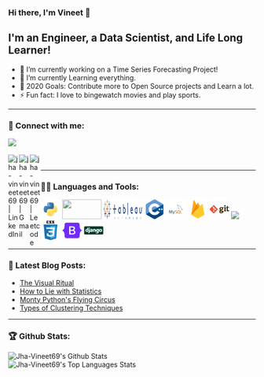 ### Hi there, I'm Vineet 👋


## I'm an Engineer, a Data Scientist, and Life Long Learner!
- 🔭 I’m currently working on a Time Series Forecasting Project!
- 🌱 I’m currently Learning everything.
- 🥅 2020 Goals: Contribute more to Open Source projects and Learn a lot.
- ⚡ Fun fact: I love to bingewatch movies and play sports.

---


### 🤝 Connect with me:
![](https://komarev.com/ghpvc/?username=jha-vineet69&color=7957d5)

[<img align="left" alt="jha-vineet69 | LinkedIn" width="22px" src="https://cdn.jsdelivr.net/npm/simple-icons@v3/icons/linkedin.svg"/>][linkedin]

[<img align="left" alt="jha-vineet69 | Gmail" width="22px" src="https://cdn.jsdelivr.net/npm/simple-icons@v3/icons/gmail.svg"/>][gmail]

[<img align="left" alt="jha-vineet69 | Leetcode" width="22px" src="https://cdn.jsdelivr.net/npm/simple-icons@v3/icons/leetcode.svg"/>][leetcode]

<br>

---

### 👨‍💻 Languages and Tools:
<code><img height="40" src="https://raw.githubusercontent.com/github/explore/80688e429a7d4ef2fca1e82350fe8e3517d3494d/topics/python/python.png"></code>
<code><img height="40" width="80" src="https://jupyter.org/assets/nav_logo.svg"></code>
<code><img height="40" width="80" src="https://raw.githubusercontent.com/logo/Tableau/master/images/logo.svg"></code>
<code><img height="40" src="https://raw.githubusercontent.com/github/explore/80688e429a7d4ef2fca1e82350fe8e3517d3494d/topics/cpp/cpp.png"></code>
<code><img height="40" src="https://raw.githubusercontent.com/github/explore/80688e429a7d4ef2fca1e82350fe8e3517d3494d/topics/mysql/mysql.png"></code>
<code><img height="40" src="https://raw.githubusercontent.com/github/explore/80688e429a7d4ef2fca1e82350fe8e3517d3494d/topics/firebase/firebase.png"></code>
<code><img height="40" src="https://raw.githubusercontent.com/github/explore/80688e429a7d4ef2fca1e82350fe8e3517d3494d/topics/git/git.png"></code>
<code><img height="40" src="https://cdn.jsdelivr.net/npm/programming-languages-logos@0.0.3/src/html/html_128x128.png"></code>
<code><img height="40" src="https://raw.githubusercontent.com/devicons/devicon/master/icons/css3/css3-original-wordmark.svg"></code>
<code><img height="40" src="https://raw.githubusercontent.com/devicons/devicon/master/icons/bootstrap/bootstrap-plain.svg"></code>
<code><img height="40" src="https://raw.githubusercontent.com/devicons/devicon/master/icons/django/django-original.svg"></code>
<br>

---

### 📘 Latest Blog Posts:
- [The Visual Ritual](https://spotle.ai/feeddetails/THE-VISUAL-RITUAL-/7563)
- [How to Lie with Statistics](https://spotle.ai/feeddetails/How-To-Lie-With-Statistics/7452)
- [Monty Python's Flying Circus](https://spotle.ai/feeddetails/Monty-Python-s-Flying-Circus/4178)
- [Types of Clustering Techniques](https://spotle.ai/feeddetails/TYPES-OF-CLUSTERING-TECHNIQUES/3390)

---

### 🏆 Github Stats:

<img align="left" alt="Jha-Vineet69's Github Stats" src="https://github-readme-stats.jha-vineet69.vercel.app
/api?username=jha-vineet69&hide=stars&show_icons=true&hide_border=true&theme=buefy" width="500"/>

<img align="left" alt="Jha-Vineet69's Top Languages Stats" src="https://github-readme-stats.vercel.app/api/top-langs/?username=jha-vineet69&hide=smalltalk&theme=buefy&layout=compact&hide_border=true" width="500"/>

<br>



[linkedin]: https://www.linkedin.com/in/jha-vineet/
[gmail]: mailto:vineetjha3388@gmail.com
[leetcode]: https://leetcode.com/vineet_jha/
